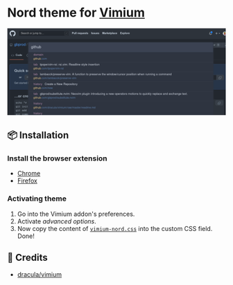 # Nord theme for [Vimium](https://vimium.github.io/)

![Screenshot](./screenshot.png)

## 📦 Installation

### Install the browser extension

- [Chrome](https://chrome.google.com/webstore/detail/vimium/dbepggeogbaibhgnhhndojpepiihcmeb)
- [Firefox](https://addons.mozilla.org/en-US/firefox/addon/vimium-ff/)

### Activating theme

1. Go into the Vimium addon's preferences.
1. Activate _advanced options_.
1. Now copy the content of [`vimium-nord.css`](https://raw.githubusercontent.com/gbprod/vimium-nord-theme/master/vimium-nord.css) into the custom CSS field. Done!

## 🎉 Credits

- [dracula/vimium](https://github.com/dracula/vimium/)
